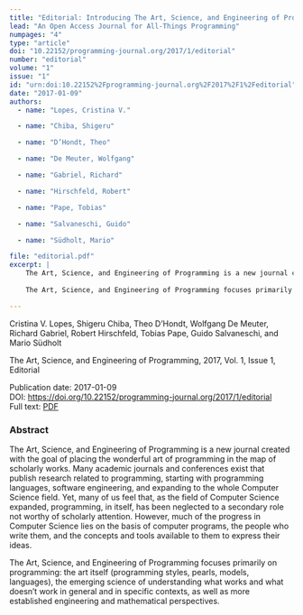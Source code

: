 ```yaml
---
title: "Editorial: Introducing The Art, Science, and Engineering of Programming"
lead: "An Open Access Journal for All-Things Programming"
numpages: "4"
type: "article"
doi: "10.22152/programming-journal.org/2017/1/editorial"
number: "editorial"
volume: "1"
issue: "1"
id: "urn:doi:10.22152%2Fprogramming-journal.org%2F2017%2F1%2Feditorial"
date: "2017-01-09"
authors: 
  - name: "Lopes, Cristina V."

  - name: "Chiba, Shigeru"

  - name: "D’Hondt, Theo"

  - name: "De Meuter, Wolfgang"

  - name: "Gabriel, Richard"

  - name: "Hirschfeld, Robert"

  - name: "Pape, Tobias"

  - name: "Salvaneschi, Guido"

  - name: "Südholt, Mario"

file: "editorial.pdf"
excerpt: |
    The Art, Science, and Engineering of Programming is a new journal created with the goal of placing the wonderful art of programming in the map of scholarly works. Many academic journals and conferences exist that publish research related to programming, starting with programming languages, software engineering, and expanding to the whole Computer Science field. Yet, many of us feel that, as the field of Computer Science expanded, programming, in itself, has been neglected to a secondary role not worthy of scholarly attention. However, much of the progress in Computer Science lies on the basis of computer programs, the people who write them, and the concepts and tools available to them to express their ideas.
    
    The Art, Science, and Engineering of Programming focuses primarily on programming: the art itself (programming styles, pearls, models, languages), the emerging science of understanding what works and what doesn’t work in general and in specific contexts, as well as more established engineering and mathematical perspectives.

---
```

Cristina V. Lopes, Shigeru Chiba, Theo D’Hondt, Wolfgang De Meuter, Richard Gabriel, Robert Hirschfeld, Tobias Pape, Guido Salvaneschi, and Mario Südholt

The Art, Science, and Engineering of Programming, 2017, Vol. 1, Issue 1, Editorial

Publication date: 2017-01-09  
DOI: <https://doi.org/10.22152/programming-journal.org/2017/1/editorial>  
Full text: [PDF](editorial.pdf)  


### Abstract

The Art, Science, and Engineering of Programming is a new journal created with the goal of placing the wonderful art of programming in the map of scholarly works. Many academic journals and conferences exist that publish research related to programming, starting with programming languages, software engineering, and expanding to the whole Computer Science field. Yet, many of us feel that, as the field of Computer Science expanded, programming, in itself, has been neglected to a secondary role not worthy of scholarly attention. However, much of the progress in Computer Science lies on the basis of computer programs, the people who write them, and the concepts and tools available to them to express their ideas.

The Art, Science, and Engineering of Programming focuses primarily on programming: the art itself (programming styles, pearls, models, languages), the emerging science of understanding what works and what doesn’t work in general and in specific contexts, as well as more established engineering and mathematical perspectives.


